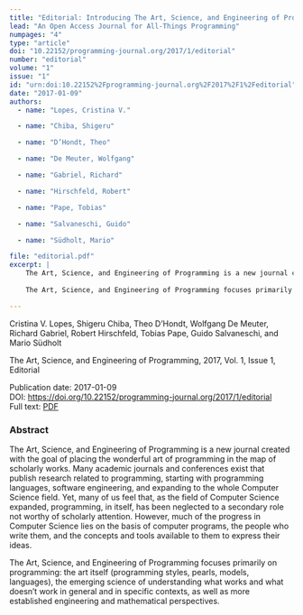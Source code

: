 ```yaml
---
title: "Editorial: Introducing The Art, Science, and Engineering of Programming"
lead: "An Open Access Journal for All-Things Programming"
numpages: "4"
type: "article"
doi: "10.22152/programming-journal.org/2017/1/editorial"
number: "editorial"
volume: "1"
issue: "1"
id: "urn:doi:10.22152%2Fprogramming-journal.org%2F2017%2F1%2Feditorial"
date: "2017-01-09"
authors: 
  - name: "Lopes, Cristina V."

  - name: "Chiba, Shigeru"

  - name: "D’Hondt, Theo"

  - name: "De Meuter, Wolfgang"

  - name: "Gabriel, Richard"

  - name: "Hirschfeld, Robert"

  - name: "Pape, Tobias"

  - name: "Salvaneschi, Guido"

  - name: "Südholt, Mario"

file: "editorial.pdf"
excerpt: |
    The Art, Science, and Engineering of Programming is a new journal created with the goal of placing the wonderful art of programming in the map of scholarly works. Many academic journals and conferences exist that publish research related to programming, starting with programming languages, software engineering, and expanding to the whole Computer Science field. Yet, many of us feel that, as the field of Computer Science expanded, programming, in itself, has been neglected to a secondary role not worthy of scholarly attention. However, much of the progress in Computer Science lies on the basis of computer programs, the people who write them, and the concepts and tools available to them to express their ideas.
    
    The Art, Science, and Engineering of Programming focuses primarily on programming: the art itself (programming styles, pearls, models, languages), the emerging science of understanding what works and what doesn’t work in general and in specific contexts, as well as more established engineering and mathematical perspectives.

---
```

Cristina V. Lopes, Shigeru Chiba, Theo D’Hondt, Wolfgang De Meuter, Richard Gabriel, Robert Hirschfeld, Tobias Pape, Guido Salvaneschi, and Mario Südholt

The Art, Science, and Engineering of Programming, 2017, Vol. 1, Issue 1, Editorial

Publication date: 2017-01-09  
DOI: <https://doi.org/10.22152/programming-journal.org/2017/1/editorial>  
Full text: [PDF](editorial.pdf)  


### Abstract

The Art, Science, and Engineering of Programming is a new journal created with the goal of placing the wonderful art of programming in the map of scholarly works. Many academic journals and conferences exist that publish research related to programming, starting with programming languages, software engineering, and expanding to the whole Computer Science field. Yet, many of us feel that, as the field of Computer Science expanded, programming, in itself, has been neglected to a secondary role not worthy of scholarly attention. However, much of the progress in Computer Science lies on the basis of computer programs, the people who write them, and the concepts and tools available to them to express their ideas.

The Art, Science, and Engineering of Programming focuses primarily on programming: the art itself (programming styles, pearls, models, languages), the emerging science of understanding what works and what doesn’t work in general and in specific contexts, as well as more established engineering and mathematical perspectives.


